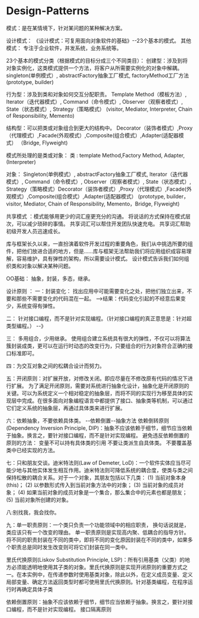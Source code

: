 # Design-Patterns
模式：是在某情境下，针对某问题的某种解决方案。

设计模式：
《设计模式：可复用面向对象软件的基础》--23个基本的模式。
其他模式： 专注于企业软件，并发系统，业务系统等。


23个基本的模式分类（根据模式的目标分成三个不同类目）：
创建型：涉及到将对象实例化，这类模式提供一个方法，将客户从所需要实例化的对象中解耦。
singleton(单例模式）, abstractFactory抽象工厂模式, factoryMethod工厂方法 (prototype, builder)

行为型：涉及到类和对象如何交互分配职责。
Template Method（模板方法）, Iterator（迭代器模式）, Command（命令模式）, Observer（观察者模式）, State（状态模式）, Strategy（策略模式） (visitor, Mediator, Interpreter, Chain of Responsibility, Memento)

结构型：可以把类或对象组合到更大的结构中。
Decorator（装饰者模式）,Proxy（代理模式）,Facade(外观模式）,Composite(组合模式）,Adapter(适配器模式） （Bridge, Flyweight)


模式所处理的是类或对象：
类 :
template Method,Factory Method, Adapter, (Interpreter)

对象：
Singleton(单例模式）, abstractFactory抽象工厂模式,  Iterator（迭代器模式）, Command（命令模式）, Observer（观察者模式）, State（状态模式）, Strategy（策略模式）Decorator（装饰者模式）,Proxy（代理模式）,Facade(外观模式）,Composite(组合模式）,Adapter(适配器模式）  (prototype, builder，visitor, Mediator, Chain of Responsibility, Memento，Bridge, Flyweight)




共享模式
：模式能够用更少的词汇座更充分的沟通。
将说话的方式保持在模式层次，可以减少琐碎的事情。
共享词汇可以帮住开发团队快速充电。
共享词汇帮助初级开发人员迅速成长。


库与框架长久以来，一直扮演着软件开发过程的重要角色，我们从中挑选所要的组件，把他们放进合适的地方，但是……库与框架无法帮助我们将应用组织成容易理解，容易维护，具有弹性的架构，所以需要设计模式。
设计模式告诉我们如何组织类和对象以解决某种问题。


OO基础：
抽象，封装，多态，继承。







设计原则 ：
一：封装变化：
找出应用中可能需要变化之处，把他们独立出来，不要和那些不需要变化的代码混在一起。
-->结果：代码变化引起的不经意后果变少，系统变得有弹性。

二：
针对接口编程，而不是针对实现编程。（针对接口编程的真正意思是：针对超类型编程。）
--》

三：
多用组合，少用继承。
使用组合建立系统具有很大的弹性，不仅可以将算法簇封装成类，更可以在运行时动态的改变行为，只要组合的行为对象符合正确的接口标准即可。

四：为交互对象之间的松耦合设计而努力。

五：开闭原则：对扩展开放，对修改关闭。即应尽量在不修改原有代码的情况下进行扩展。
为了满足开闭原则，需要对系统进行抽象化设计，抽象化是开闭原则的关键。可以为系统定义一个相对稳定的抽象层，而将不同的实现行为移至具体的实现层中完成。在很多面向对象编程语言中都提供了接口、抽象类等机制，可以通过它们定义系统的抽象层，再通过具体类来进行扩展。

六：依赖抽象，不要依赖具体类。 --依赖倒置--抽象方法
依赖倒转原则(Dependency Inversion  Principle, DIP)：抽象不应该依赖于细节，细节应当依赖于抽象。换言之，要针对接口编程，而不是针对实现编程。
避免违反依赖倒置的原则的方法：
变量不可以持有具体类的引用
不要让类派生自具体类。
不要覆盖基类中已经实现的方法。

七：只和朋友交谈。迪米特法则(Law of  Demeter, LoD)：一个软件实体应当尽可能少地与其他实体发生相互作用。迪米特法则可降低系统的耦合度，使类与类之间保持松散的耦合关系。对于一个对象，其朋友包括以下几类：
  (1) 当前对象本身(this)；
  (2) 以参数形式传入到当前对象方法中的对象；
  (3) 当前对象的成员对象；
  (4) 如果当前对象的成员对象是一个集合，那么集合中的元素也都是朋友；
  (5) 当前对象所创建的对象。
      
      
      
八:别找我，我会找你。

九：单一职责原则：一个类只负责一个功能领域中的相应职责， 换句话说就是，类应该只有一个改变的理由。
单一职责原则是实现高内聚、低耦合的指导方针。将不同的职责封装在不同的类中，即将不同的变化原因封装在不同的类中，如果多个职责总是同时发生改变则可将它们封装在同一类中。

里氏代换原则(Liskov Substitution Principle, LSP)：所有引用基类（父类）的地方必须能透明地使用其子类的对象。里氏代换原则是实现开闭原则的重要方式之一。在本实例中，在传递参数时使用基类对象，除此以外，在定义成员变量、定义局部变量、确定方法返回类型时都可使用里氏代换原则。针对基类编程，在程序运行时再确定具体子类

依赖倒置原则：抽象不应该依赖于细节，细节应当依赖于抽象。换言之，要针对接口编程，而不是针对实现编程。
接口隔离原则
